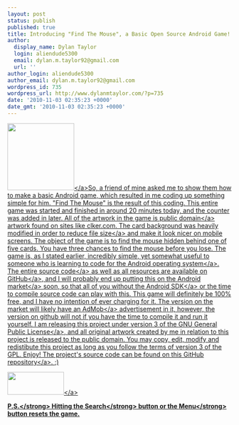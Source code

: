 ```yaml
---
layout: post
status: publish
published: true
title: Introducing "Find The Mouse", a Basic Open Source Android Game!
author:
  display_name: Dylan Taylor
  login: aliendude5300
  email: dylan.m.taylor92@gmail.com
  url: ''
author_login: aliendude5300
author_email: dylan.m.taylor92@gmail.com
wordpress_id: 735
wordpress_url: http://www.dylanmtaylor.com/?p=735
date: '2010-11-03 02:35:23 +0000'
date_gmt: '2010-11-03 02:35:23 +0000'
---
```

<p><a href="http:&#47;&#47;www.dylanmtaylor.com&#47;wp-content&#47;uploads&#47;2010&#47;11&#47;justmouse.png"><img class="alignleft size-thumbnail wp-image-736" title="Public Domain Mouse Image" src="http:&#47;&#47;www.dylanmtaylor.com&#47;wp-content&#47;uploads&#47;2010&#47;11&#47;justmouse.png?w=150" alt="" width="150" height="150" &#47;><&#47;a>So, a friend of mine asked me to show them how to make a basic Android game, which resulted in me coding up something simple for him. "Find The Mouse" is the result of this coding. This entire game was started and finished in around 20 minutes today, and the counter was added in later. All of the artwork in the game is <a class="zem_slink" title="Public domain" rel="wikipedia" href="http:&#47;&#47;en.wikipedia.org&#47;wiki&#47;Public_domain">public domain<&#47;a> artwork found on sites like clker.com. The card background was heavily modified in order to reduce <a class="zem_slink" title="File size" rel="wikipedia" href="http:&#47;&#47;en.wikipedia.org&#47;wiki&#47;File_size">file size<&#47;a> and make it look nicer on mobile screens. The object of the game is to find the mouse hidden behind one of five cards. You have three chances to find the mouse before you lose. The game is, as I stated earlier, incredibly simple, yet somewhat useful to someone who is learning to code for the <a class="zem_slink" title="Android" rel="homepage" href="http:&#47;&#47;code.google.com&#47;android&#47;">Android operating system<&#47;a>. The entire <a class="zem_slink" title="Source code" rel="wikipedia" href="http:&#47;&#47;en.wikipedia.org&#47;wiki&#47;Source_code">source code<&#47;a> as well as all resources are available on <a class="zem_slink" title="GitHub" rel="homepage" href="http:&#47;&#47;github.com">GitHub<&#47;a>, and I will probably end up putting this on the <a class="zem_slink" title="Android Market" rel="homepage" href="http:&#47;&#47;www.android.com&#47;market&#47;">Android market<&#47;a> soon, so that all of you without the <a class="zem_slink" title="Android SDK" rel="homepage" href="http:&#47;&#47;developer.android.com&#47;sdk&#47;index.html">Android SDK<&#47;a> or the time to compile source code can play with this. This game will definitely be 100% free, and I have no intention of ever charging for it. The version on the market will likely have an <a class="zem_slink" title="AdMob" rel="homepage" href="http:&#47;&#47;www.admob.com">AdMob<&#47;a> advertisement in it, however, the version on github will not if you have the time to compile it and run it yourself. I am releasing this project under version 3 of the <a class="zem_slink" title="GNU General Public License" rel="wikipedia" href="http:&#47;&#47;en.wikipedia.org&#47;wiki&#47;GNU_General_Public_License">GNU General Public License<&#47;a>, and all original artwork created by me in relation to this project is released to the public domain. You may copy, edit, modify and redistibute this project as long as you follow the terms of version 3 of the GPL. Enjoy! The project's source code can be found <a href="http:&#47;&#47;github.com&#47;aliendude5300&#47;Find-The-Mouse">on this GitHub repository<&#47;a>. ;)</p>
<p><a title="GNU General Public License v3" href="http:&#47;&#47;www.gnu.org&#47;licenses&#47;gpl-3.0-standalone.html"><img class="size-full wp-image-142 alignnone" title="GNU General Public License Version 3" src="http:&#47;&#47;www.dylanmtaylor.com&#47;wp-content&#47;uploads&#47;2010&#47;11&#47;gplv3-127x51.png" alt="" width="127" height="51" &#47;><&#47;a></p>
<p><strong>P.S.<&#47;strong> Hitting the <strong>Search<&#47;strong> button or the <strong>Menu<&#47;strong> button resets the game.</p>
